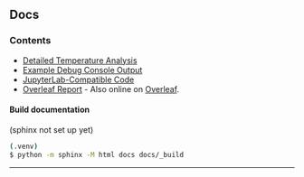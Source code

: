 ## Docs

### Contents

* [Detailed Temperature Analysis](temperature_analysis.md)
* [Example Debug Console Output](example_output.md)
* [JupyterLab-Compatible Code](cs5300-hester-simulated-annealing.ipynb-ext)
* [Overleaf Report](main.tex) - Also online on [Overleaf](https://www.overleaf.com/read/ktmcvpxmhwmz#2819a6).


#### Build documentation

(sphinx not set up yet)

```bash
(.venv)
$ python -m sphinx -M html docs docs/_build
```

---
